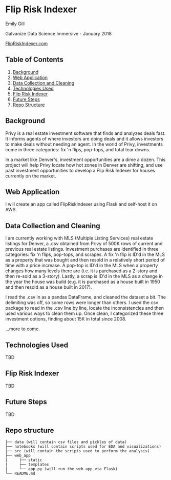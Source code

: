 # Flip Risk Indexer

Emily Gill

Galvanize Data Science Immersive - January 2018

[FlipRiskIndexer.com](http://www.flipriskindexer.com)

## Table of Contents
1. [Background](#background)
2. [Web Application](#web-application)
3. [Data Collection and Cleaning](#data-collection-and-cleaning)
4. [Technologies Used](#technologies-used)
5. [Flip Risk Indexer](#flip-risk-indexer)
6. [Future Steps](#future-steps)
7. [Repo Structure](#repo-structure)

## Background

Privy is a real estate investment software that finds and analyzes deals fast. It informs agents of where investors are doing deals and it allows investors to make deals without needing an agent. In the world of Privy, investments come in three categories: fix 'n flips, pop-tops, and total tear downs.

In a market like Denver's, investment opportunities are a dime a dozen. This project will help Privy locate how hot zones in Denver are shifting, and use past investment opportunities to develop a Flip Risk Indexer for houses currently on the market.

## Web Application

I will create an app called FlipRiskIndexer using Flask and self-host it on AWS.

## Data Collection and Cleaning

I am currently working with MLS (Multiple Listing Services) real estate listings for Denver, a .csv obtained from Privy of 500K rows of current and previous real estate listings. Investment purchases are identified in three categories: fix 'n flips, pop-tops, and scrapes. A fix 'n flip is ID'd in the MLS as a property that was bought and then resold in a relatively short period of time with a price increase. A pop-top is ID'd in the MLS when a  property changes how many levels there are (i.e. it is purchased as a 2-story and then re-sold as a 3-story). Lastly, a scrap is ID'd in the MLS as a change in the year the house was build (e.g. it is purchased as a house  built in 1950 and then resold as a house built in 2017).

I read the .csv in as a pandas DataFrame, and cleaned the dataset a bit. The delimiting was off, so some rows were longer than others. I used the csv package to read in the .csv line by line, locate the inconsistencies and then used various ways to clean them up. Once clean, I categorized these three investment options, finding about 15K in total since 2008.

...more to come.

## Technologies Used

TBD

## Flip Risk Indexer

TBD

## Future Steps

TBD

## Repo structure
```
├── data (will contain csv files and pickles of data)
├── notebooks (will contain scripts used for EDA and visualizations)
├── src (will contain the scripts used to perform the analysis)
├── web_app
|     ├── static
|     ├── templates
|     └── app.py (will run the web app via Flask)
└── README.md
```
